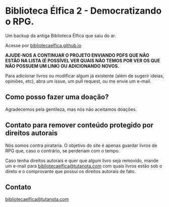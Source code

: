 # Biblioteca Élfica 2 - Democratizando o RPG.
Um backup da antiga Biblioteca Élfica que saiu do ar.

Acesse por [bibliotecaelfica.github.io](bibliotecaelfica.github.io)

**AJUDE-NOS A CONTINUAR O PROJETO ENVIANDO PDFS QUE NÃO ESTÃO NA LISTA (É POSSÍVEL VER QUAIS NÃO TEMOS POR VER OS QUE NÃO POSSUEM UM LINK) OU ADICIONANDO NOVOS.**

Para adicionar livros ou modificar algum já existente (além de sugerir ideias, opiniões, etc), abra um issue, um pull request, ou me envie um e-mail.

## Como posso fazer uma doação?
Agradecemos pela gentileza, mas nós não aceitamos doações.
## Contato para remover conteúdo protegido por direitos autorais
Nós somos contra pirataria.
O objetivo do site é apenas guardar livros de RPG que, caso o contrário, se perderiam com o tempo.

Caso tenha direitos autorais e quer que algum livro seja removido, mande um e-mail para bibliotecaelfica@tutanota.com com quais livros estão sob o direto e o comprovante que possui os direitos autorais de fato.

## Contato
bibliotecaelfica@tutanota.com

